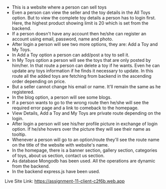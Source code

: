 - This is a website where a person can sell toys
- Even a person can view the seller and the toy details in the All Toys option. But to view the complete toy details a person has to login first. Here, the highest product showing limit is 20 which is set from the backend.
- If a person doesn't have any account then he/she can register an account using email, password, name and photo.
- After login a person will see two more options, they are: Add a Toy and My Toys.
- In Add a Toy option a person can add/post a toy to sell it.
- In My Toys option a person will see the toys that are only posted by him/her. In that route a person can delete a toy if he wants. Even he can update any toys information if he finds it necessary to update. In this route all the added toys are fetching from backend in the ascending order depending on price.
- But a seller cannot change his email or name. It'll remain the same as he registered.
- In the blog option, a person will see some blogs.
- If a person wants to go to the wrong route then he/she will see the required error page and a link to comeback to the homepage.
- View Details, Add a Toy and My Toys are private route depending on the login.
- After login a person will see his/her profile picture in exchange of login option. If he/she hovers over the picture they will see their name as tooltip.
- Whenever a person will go to an option/route they'll see the route name on the title of the website with website's name.
- In the homepage, there is a banner section, gallery section, categories of toys, about us section, contact us section.
- As database Mongodb has been used. All the operations are dynamic from the backend.
- In the backend express.js have been used. 

Live Site Link:  https://assignment-11-client-c2f6b.web.app
